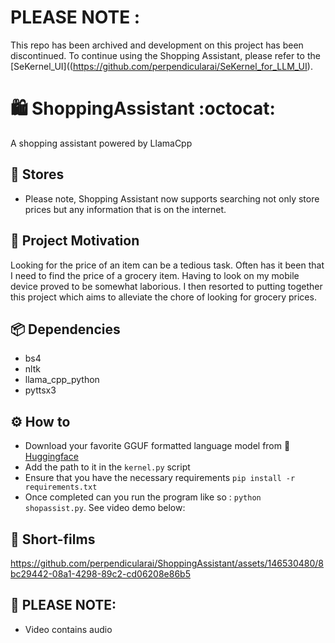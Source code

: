 # PLEASE NOTE :
This repo has been archived and development on this project has been discontinued. To continue using the Shopping Assistant, please refer to the [SeKernel_UI]((https://github.com/perpendicularai/SeKernel_for_LLM_UI).

# 🛍️ ShoppingAssistant :octocat:
A shopping assistant powered by LlamaCpp

## 🏪 Stores
- Please note, Shopping Assistant now supports searching not only store prices but any information that is on the internet.


## 🧃 Project Motivation

Looking for the price of an item can be a tedious task. Often has it been that I need to find the price of a grocery item. 
Having to look on my mobile device proved to be somewhat laborious. I then resorted to putting together this project which aims to alleviate the chore of looking for grocery prices.

## 📦 Dependencies
- bs4
- nltk
- llama_cpp_python
- pyttsx3

## ⚙️ How to
- Download your favorite GGUF formatted language model from 🤗 [Huggingface](https://huggingface.co/models?pipeline_tag=text-generation&sort=trending&search=gguf)
- Add the path to it in the `kernel.py` script
- Ensure that you have the necessary requirements `pip install -r requirements.txt`
- Once completed can you run the program like so : `python shopassist.py`. See video demo below:

## 🎥 Short-films

https://github.com/perpendicularai/ShoppingAssistant/assets/146530480/8bc29442-08a1-4298-89c2-cd06208e86b5


## 🧯 PLEASE NOTE:
- Video contains audio
